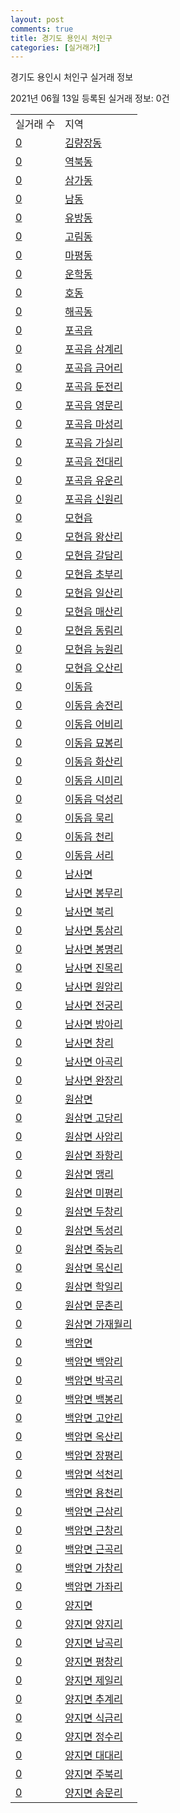 ```yaml
---
layout: post
comments: true
title: 경기도 용인시 처인구
categories: [실거래가]
---
```


경기도 용인시 처인구 실거래 정보

2021년 06월 13일 등록된 실거래 정보: 0건


<table class="sortable">
  <tr>
    <td>실거래 수</td>
    <td>지역</td>
  </tr>

  
  <tr class="item">
    <td><a href="4146110100.html">0</a></td>
    <td><a href="4146110100.html">김량장동</a></td>
  </tr>
    

  <tr class="item">
    <td><a href="4146110200.html">0</a></td>
    <td><a href="4146110200.html">역북동</a></td>
  </tr>
    

  <tr class="item">
    <td><a href="4146110300.html">0</a></td>
    <td><a href="4146110300.html">삼가동</a></td>
  </tr>
    

  <tr class="item">
    <td><a href="4146110400.html">0</a></td>
    <td><a href="4146110400.html">남동</a></td>
  </tr>
    

  <tr class="item">
    <td><a href="4146110500.html">0</a></td>
    <td><a href="4146110500.html">유방동</a></td>
  </tr>
    

  <tr class="item">
    <td><a href="4146110600.html">0</a></td>
    <td><a href="4146110600.html">고림동</a></td>
  </tr>
    

  <tr class="item">
    <td><a href="4146110700.html">0</a></td>
    <td><a href="4146110700.html">마평동</a></td>
  </tr>
    

  <tr class="item">
    <td><a href="4146110800.html">0</a></td>
    <td><a href="4146110800.html">운학동</a></td>
  </tr>
    

  <tr class="item">
    <td><a href="4146110900.html">0</a></td>
    <td><a href="4146110900.html">호동</a></td>
  </tr>
    

  <tr class="item">
    <td><a href="4146111000.html">0</a></td>
    <td><a href="4146111000.html">해곡동</a></td>
  </tr>
    

  <tr class="item">
    <td><a href="4146125000.html">0</a></td>
    <td><a href="4146125000.html">포곡읍</a></td>
  </tr>
    

  <tr class="item">
    <td><a href="4146125021.html">0</a></td>
    <td><a href="4146125021.html">포곡읍 삼계리</a></td>
  </tr>
    

  <tr class="item">
    <td><a href="4146125022.html">0</a></td>
    <td><a href="4146125022.html">포곡읍 금어리</a></td>
  </tr>
    

  <tr class="item">
    <td><a href="4146125023.html">0</a></td>
    <td><a href="4146125023.html">포곡읍 둔전리</a></td>
  </tr>
    

  <tr class="item">
    <td><a href="4146125024.html">0</a></td>
    <td><a href="4146125024.html">포곡읍 영문리</a></td>
  </tr>
    

  <tr class="item">
    <td><a href="4146125025.html">0</a></td>
    <td><a href="4146125025.html">포곡읍 마성리</a></td>
  </tr>
    

  <tr class="item">
    <td><a href="4146125026.html">0</a></td>
    <td><a href="4146125026.html">포곡읍 가실리</a></td>
  </tr>
    

  <tr class="item">
    <td><a href="4146125027.html">0</a></td>
    <td><a href="4146125027.html">포곡읍 전대리</a></td>
  </tr>
    

  <tr class="item">
    <td><a href="4146125028.html">0</a></td>
    <td><a href="4146125028.html">포곡읍 유운리</a></td>
  </tr>
    

  <tr class="item">
    <td><a href="4146125029.html">0</a></td>
    <td><a href="4146125029.html">포곡읍 신원리</a></td>
  </tr>
    

  <tr class="item">
    <td><a href="4146125300.html">0</a></td>
    <td><a href="4146125300.html">모현읍</a></td>
  </tr>
    

  <tr class="item">
    <td><a href="4146125321.html">0</a></td>
    <td><a href="4146125321.html">모현읍 왕산리</a></td>
  </tr>
    

  <tr class="item">
    <td><a href="4146125322.html">0</a></td>
    <td><a href="4146125322.html">모현읍 갈담리</a></td>
  </tr>
    

  <tr class="item">
    <td><a href="4146125323.html">0</a></td>
    <td><a href="4146125323.html">모현읍 초부리</a></td>
  </tr>
    

  <tr class="item">
    <td><a href="4146125324.html">0</a></td>
    <td><a href="4146125324.html">모현읍 일산리</a></td>
  </tr>
    

  <tr class="item">
    <td><a href="4146125325.html">0</a></td>
    <td><a href="4146125325.html">모현읍 매산리</a></td>
  </tr>
    

  <tr class="item">
    <td><a href="4146125326.html">0</a></td>
    <td><a href="4146125326.html">모현읍 동림리</a></td>
  </tr>
    

  <tr class="item">
    <td><a href="4146125327.html">0</a></td>
    <td><a href="4146125327.html">모현읍 능원리</a></td>
  </tr>
    

  <tr class="item">
    <td><a href="4146125328.html">0</a></td>
    <td><a href="4146125328.html">모현읍 오산리</a></td>
  </tr>
    

  <tr class="item">
    <td><a href="4146125600.html">0</a></td>
    <td><a href="4146125600.html">이동읍</a></td>
  </tr>
    

  <tr class="item">
    <td><a href="4146125621.html">0</a></td>
    <td><a href="4146125621.html">이동읍 송전리</a></td>
  </tr>
    

  <tr class="item">
    <td><a href="4146125622.html">0</a></td>
    <td><a href="4146125622.html">이동읍 어비리</a></td>
  </tr>
    

  <tr class="item">
    <td><a href="4146125623.html">0</a></td>
    <td><a href="4146125623.html">이동읍 묘봉리</a></td>
  </tr>
    

  <tr class="item">
    <td><a href="4146125624.html">0</a></td>
    <td><a href="4146125624.html">이동읍 화산리</a></td>
  </tr>
    

  <tr class="item">
    <td><a href="4146125625.html">0</a></td>
    <td><a href="4146125625.html">이동읍 시미리</a></td>
  </tr>
    

  <tr class="item">
    <td><a href="4146125626.html">0</a></td>
    <td><a href="4146125626.html">이동읍 덕성리</a></td>
  </tr>
    

  <tr class="item">
    <td><a href="4146125627.html">0</a></td>
    <td><a href="4146125627.html">이동읍 묵리</a></td>
  </tr>
    

  <tr class="item">
    <td><a href="4146125628.html">0</a></td>
    <td><a href="4146125628.html">이동읍 천리</a></td>
  </tr>
    

  <tr class="item">
    <td><a href="4146125629.html">0</a></td>
    <td><a href="4146125629.html">이동읍 서리</a></td>
  </tr>
    

  <tr class="item">
    <td><a href="4146132000.html">0</a></td>
    <td><a href="4146132000.html">남사면</a></td>
  </tr>
    

  <tr class="item">
    <td><a href="4146132021.html">0</a></td>
    <td><a href="4146132021.html">남사면 봉무리</a></td>
  </tr>
    

  <tr class="item">
    <td><a href="4146132022.html">0</a></td>
    <td><a href="4146132022.html">남사면 북리</a></td>
  </tr>
    

  <tr class="item">
    <td><a href="4146132023.html">0</a></td>
    <td><a href="4146132023.html">남사면 통삼리</a></td>
  </tr>
    

  <tr class="item">
    <td><a href="4146132024.html">0</a></td>
    <td><a href="4146132024.html">남사면 봉명리</a></td>
  </tr>
    

  <tr class="item">
    <td><a href="4146132025.html">0</a></td>
    <td><a href="4146132025.html">남사면 진목리</a></td>
  </tr>
    

  <tr class="item">
    <td><a href="4146132026.html">0</a></td>
    <td><a href="4146132026.html">남사면 원암리</a></td>
  </tr>
    

  <tr class="item">
    <td><a href="4146132027.html">0</a></td>
    <td><a href="4146132027.html">남사면 전궁리</a></td>
  </tr>
    

  <tr class="item">
    <td><a href="4146132028.html">0</a></td>
    <td><a href="4146132028.html">남사면 방아리</a></td>
  </tr>
    

  <tr class="item">
    <td><a href="4146132029.html">0</a></td>
    <td><a href="4146132029.html">남사면 창리</a></td>
  </tr>
    

  <tr class="item">
    <td><a href="4146132030.html">0</a></td>
    <td><a href="4146132030.html">남사면 아곡리</a></td>
  </tr>
    

  <tr class="item">
    <td><a href="4146132031.html">0</a></td>
    <td><a href="4146132031.html">남사면 완장리</a></td>
  </tr>
    

  <tr class="item">
    <td><a href="4146134000.html">0</a></td>
    <td><a href="4146134000.html">원삼면</a></td>
  </tr>
    

  <tr class="item">
    <td><a href="4146134021.html">0</a></td>
    <td><a href="4146134021.html">원삼면 고당리</a></td>
  </tr>
    

  <tr class="item">
    <td><a href="4146134022.html">0</a></td>
    <td><a href="4146134022.html">원삼면 사암리</a></td>
  </tr>
    

  <tr class="item">
    <td><a href="4146134023.html">0</a></td>
    <td><a href="4146134023.html">원삼면 좌항리</a></td>
  </tr>
    

  <tr class="item">
    <td><a href="4146134024.html">0</a></td>
    <td><a href="4146134024.html">원삼면 맹리</a></td>
  </tr>
    

  <tr class="item">
    <td><a href="4146134025.html">0</a></td>
    <td><a href="4146134025.html">원삼면 미평리</a></td>
  </tr>
    

  <tr class="item">
    <td><a href="4146134026.html">0</a></td>
    <td><a href="4146134026.html">원삼면 두창리</a></td>
  </tr>
    

  <tr class="item">
    <td><a href="4146134027.html">0</a></td>
    <td><a href="4146134027.html">원삼면 독성리</a></td>
  </tr>
    

  <tr class="item">
    <td><a href="4146134028.html">0</a></td>
    <td><a href="4146134028.html">원삼면 죽능리</a></td>
  </tr>
    

  <tr class="item">
    <td><a href="4146134029.html">0</a></td>
    <td><a href="4146134029.html">원삼면 목신리</a></td>
  </tr>
    

  <tr class="item">
    <td><a href="4146134030.html">0</a></td>
    <td><a href="4146134030.html">원삼면 학일리</a></td>
  </tr>
    

  <tr class="item">
    <td><a href="4146134031.html">0</a></td>
    <td><a href="4146134031.html">원삼면 문촌리</a></td>
  </tr>
    

  <tr class="item">
    <td><a href="4146134032.html">0</a></td>
    <td><a href="4146134032.html">원삼면 가재월리</a></td>
  </tr>
    

  <tr class="item">
    <td><a href="4146135000.html">0</a></td>
    <td><a href="4146135000.html">백암면</a></td>
  </tr>
    

  <tr class="item">
    <td><a href="4146135021.html">0</a></td>
    <td><a href="4146135021.html">백암면 백암리</a></td>
  </tr>
    

  <tr class="item">
    <td><a href="4146135022.html">0</a></td>
    <td><a href="4146135022.html">백암면 박곡리</a></td>
  </tr>
    

  <tr class="item">
    <td><a href="4146135023.html">0</a></td>
    <td><a href="4146135023.html">백암면 백봉리</a></td>
  </tr>
    

  <tr class="item">
    <td><a href="4146135024.html">0</a></td>
    <td><a href="4146135024.html">백암면 고안리</a></td>
  </tr>
    

  <tr class="item">
    <td><a href="4146135025.html">0</a></td>
    <td><a href="4146135025.html">백암면 옥산리</a></td>
  </tr>
    

  <tr class="item">
    <td><a href="4146135026.html">0</a></td>
    <td><a href="4146135026.html">백암면 장평리</a></td>
  </tr>
    

  <tr class="item">
    <td><a href="4146135027.html">0</a></td>
    <td><a href="4146135027.html">백암면 석천리</a></td>
  </tr>
    

  <tr class="item">
    <td><a href="4146135028.html">0</a></td>
    <td><a href="4146135028.html">백암면 용천리</a></td>
  </tr>
    

  <tr class="item">
    <td><a href="4146135029.html">0</a></td>
    <td><a href="4146135029.html">백암면 근삼리</a></td>
  </tr>
    

  <tr class="item">
    <td><a href="4146135030.html">0</a></td>
    <td><a href="4146135030.html">백암면 근창리</a></td>
  </tr>
    

  <tr class="item">
    <td><a href="4146135031.html">0</a></td>
    <td><a href="4146135031.html">백암면 근곡리</a></td>
  </tr>
    

  <tr class="item">
    <td><a href="4146135032.html">0</a></td>
    <td><a href="4146135032.html">백암면 가창리</a></td>
  </tr>
    

  <tr class="item">
    <td><a href="4146135033.html">0</a></td>
    <td><a href="4146135033.html">백암면 가좌리</a></td>
  </tr>
    

  <tr class="item">
    <td><a href="4146136000.html">0</a></td>
    <td><a href="4146136000.html">양지면</a></td>
  </tr>
    

  <tr class="item">
    <td><a href="4146136021.html">0</a></td>
    <td><a href="4146136021.html">양지면 양지리</a></td>
  </tr>
    

  <tr class="item">
    <td><a href="4146136022.html">0</a></td>
    <td><a href="4146136022.html">양지면 남곡리</a></td>
  </tr>
    

  <tr class="item">
    <td><a href="4146136023.html">0</a></td>
    <td><a href="4146136023.html">양지면 평창리</a></td>
  </tr>
    

  <tr class="item">
    <td><a href="4146136024.html">0</a></td>
    <td><a href="4146136024.html">양지면 제일리</a></td>
  </tr>
    

  <tr class="item">
    <td><a href="4146136025.html">0</a></td>
    <td><a href="4146136025.html">양지면 추계리</a></td>
  </tr>
    

  <tr class="item">
    <td><a href="4146136026.html">0</a></td>
    <td><a href="4146136026.html">양지면 식금리</a></td>
  </tr>
    

  <tr class="item">
    <td><a href="4146136027.html">0</a></td>
    <td><a href="4146136027.html">양지면 정수리</a></td>
  </tr>
    

  <tr class="item">
    <td><a href="4146136028.html">0</a></td>
    <td><a href="4146136028.html">양지면 대대리</a></td>
  </tr>
    

  <tr class="item">
    <td><a href="4146136029.html">0</a></td>
    <td><a href="4146136029.html">양지면 주북리</a></td>
  </tr>
    

  <tr class="item">
    <td><a href="4146136030.html">0</a></td>
    <td><a href="4146136030.html">양지면 송문리</a></td>
  </tr>
    


</table>
    